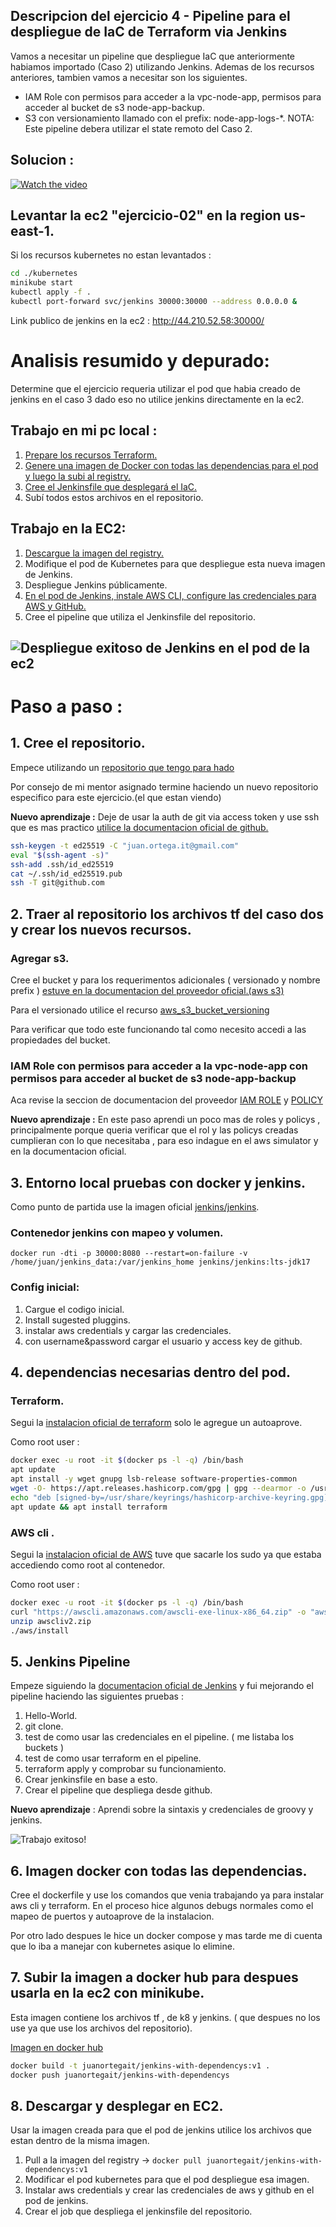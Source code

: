 ## Descripcion del ejercicio 4 - Pipeline para el despliegue de IaC de Terraform via Jenkins  
Vamos a necesitar un pipeline que despliegue IaC que anteriormente habiamos importado (Caso 2) utilizando Jenkins. Ademas de los recursos anteriores, tambien vamos a necesitar son los siguientes.  
- IAM Role con permisos para acceder a la vpc-node-app, permisos para acceder al bucket de s3 node-app-backup.
- S3 con versionamiento llamado con el prefix: node-app-logs-*.
NOTA: Este pipeline debera utilizar el state remoto del Caso 2.

## Solucion : 

[![Watch the video](https://cdn.loom.com/sessions/thumbnails/c6d096241c734a60867ed775765e542a-59e25a5451e9f26a-full-play.gif)](https://www.loom.com/share/c6d096241c734a60867ed775765e542a?sid=0f5c9dc4-8e5b-46e5-87ae-dff192e2d81b)

## Levantar la ec2 "ejercicio-02" en la region us-east-1.

Si los recursos kubernetes no estan levantados :  

```bash
cd ./kubernetes
minikube start
kubectl apply -f .
kubectl port-forward svc/jenkins 30000:30000 --address 0.0.0.0 &
```

Link publico de jenkins en la ec2 : <http://44.210.52.58:30000/>

# Analisis resumido y depurado: 

Determine que el ejercicio requeria utilizar el pod que habia creado de jenkins en el caso 3 dado eso no utilice jenkins directamente en la ec2.

## Trabajo en mi pc local : 

1. [Prepare los recursos Terraform.](#2-traer-al-repositorio-los-archivos-tf-del-caso-dos-y-crear-los-nuevos-recursos)
2. [Genere una imagen de Docker con todas las dependencias para el pod y luego la subi al registry.](#6-imagen-docker-con-todas-las-dependencias)
3. [Cree el Jenkinsfile que desplegará el IaC.](#5-jenkins-pipeline)
4. Subí todos estos archivos en el repositorio.

## Trabajo en la EC2:

1. [Descargue la imagen del registry.](#8-descargar-y-desplegar-en-ec2)
2. Modifique el pod de Kubernetes para que despliegue esta nueva imagen de Jenkins.
3. Despliegue Jenkins públicamente.
4. [En el pod de Jenkins, instale AWS CLI, configure las credenciales para AWS y GitHub.](#4-dependencias-necesarias-dentro-del-pod)
5. Cree el pipeline que utiliza el Jenkinsfile del repositorio.


## ![Despliegue exitoso de Jenkins en el pod de la ec2](./img/deploy-iac-in-aws-sucesfully.PNG)


# Paso a paso :

## 1. Cree el repositorio.

Empece utilizando un [repositorio que tengo para hado](https://github.com/Full-Juan-Ortega/devops-practices/tree/main/integrador/04-ejercicio)

Por consejo de mi mentor asignado termine haciendo un nuevo repositorio especifico para este ejercicio.(el que estan viendo)

**Nuevo aprendizaje :** Deje de usar la auth de git via access token y use ssh que es mas practico [utilice la documentacion oficial de github.](https://docs.github.com/es/enterprise-cloud@latest/authentication/connecting-to-github-with-ssh/generating-a-new-ssh-key-and-adding-it-to-the-ssh-agent)

```bash
ssh-keygen -t ed25519 -C "juan.ortega.it@gmail.com"  
eval "$(ssh-agent -s)"  
ssh-add .ssh/id_ed25519  
cat ~/.ssh/id_ed25519.pub  
ssh -T git@github.com 
```

## 2. Traer al repositorio los archivos tf del caso dos y crear los nuevos recursos.  


### Agregar s3.

Cree el bucket y para los requerimentos adicionales ( versionado y nombre prefix ) [estuve en la documentacion del proveedor oficial.(aws s3)](<https://registry.terraform.io/providers/hashicorp/aws/latest/docs/resources/s3_bucket>)

Para el versionado utilice el recurso [aws_s3_bucket_versioning](https://registry.terraform.io/providers/hashicorp/aws/latest/docs/resources/s3_bucket_versioning) 
  
Para verificar que todo este funcionando tal como necesito accedi a las propiedades del bucket.

### IAM Role con permisos para acceder a la vpc-node-app con permisos para acceder al bucket de s3 node-app-backup

Aca revise la seccion de documentacion del proveedor 
[IAM ROLE](https://registry.terraform.io/providers/hashicorp/aws/latest/docs/resources/iam_role) y 
[POLICY](https://registry.terraform.io/providers/hashicorp/aws/latest/docs/resources/iam_policy)



**Nuevo aprendizaje :** En este paso aprendi un poco mas de roles y policys , principalmente porque queria verificar que el rol y las policys creadas cumplieran con lo que necesitaba , para eso indague en el aws simulator y en la documentacion oficial.


## 3. Entorno local pruebas con docker y jenkins.

Como punto de partida use la imagen oficial [jenkins/jenkins](https://hub.docker.com/r/jenkins/jenkins).

### Contenedor jenkins con mapeo y volumen.  
`
docker run -dti -p 30000:8080 --restart=on-failure -v /home/juan/jenkins_data:/var/jenkins_home jenkins/jenkins:lts-jdk17  
`
### Config inicial:  

1) Cargue el codigo inicial.
2) Install sugested pluggins.
3) instalar aws credentials y cargar las credenciales.
4) con username&password cargar el usuario y access key de github.

## 4. dependencias necesarias dentro del pod.

### Terraform.

Segui la [instalacion oficial de terraform](https://developer.hashicorp.com/terraform/install?product_intent=terraform#linux) solo le agregue un autoaprove.  

Como root user :  
```bash 
docker exec -u root -it $(docker ps -l -q) /bin/bash    
apt update  
apt install -y wget gnupg lsb-release software-properties-common  
wget -O- https://apt.releases.hashicorp.com/gpg | gpg --dearmor -o /usr/share/keyrings/hashicorp-archive-keyring.gpg --yes
echo "deb [signed-by=/usr/share/keyrings/hashicorp-archive-keyring.gpg] https://apt.releases.hashicorp.com $(lsb_release -cs)   main" | tee /etc/apt/sources.list.d/hashicorp.list  
apt update && apt install terraform  
```

### AWS cli .

Segui la [instalacion oficial de AWS](https://docs.aws.amazon.com/cli/latest/userguide/getting-started-install.html) tuve que sacarle los sudo ya que estaba accediendo como root al contenedor.

Como root user :  
```bash 
docker exec -u root -it $(docker ps -l -q) /bin/bash  
curl "https://awscli.amazonaws.com/awscli-exe-linux-x86_64.zip" -o "awscliv2.zip"  
unzip awscliv2.zip  
./aws/install  
```

## 5. Jenkins Pipeline

Empeze siguiendo la [documentacion oficial de Jenkins](https://www.jenkins.io/doc/book/pipeline/getting-started/) y fui mejorando el pipeline haciendo las siguientes pruebas :  

1) Hello-World.
2) git clone.
3) test de como usar las credenciales en el pipeline. ( me listaba los buckets )
4) test de como usar terraform en el pipeline.
5) terraform apply y comprobar su funcionamiento.
6) Crear jenkinsfile en base a esto.
7) Crear el pipeline que despliega desde github.

**Nuevo aprendizaje** : Aprendi sobre la sintaxis y credenciales de groovy y jenkins.

![Trabajo exitoso!](./img/job-in-ec2.PNG)

## 6. Imagen docker con todas las dependencias.

Cree el dockerfile y use los comandos que venia trabajando ya para instalar aws cli y terraform. En el proceso hice algunos debugs normales como el mapeo de puertos y autoaprove de la instalacion.  

Por otro lado despues le hice un docker compose y mas tarde me di cuenta que lo iba a manejar con kubernetes asique lo elimine.

## 7. Subir la imagen a docker hub para despues usarla en la ec2 con minikube.

  
Esta imagen contiene los archivos tf , de k8 y jenkins. ( que despues no los use ya que use los archivos del repositorio).  

[Imagen en docker hub](https://hub.docker.com/layers/juanortegait/jenkins-with-dependencys/v1/images/sha256-74b30f1951907ca5368ffd996dacda65dcbbd13f222a9e1291eb59932dec0cbe?context=explore)  

```bash
docker build -t juanortegait/jenkins-with-dependencys:v1 .
docker push juanortegait/jenkins-with-dependencys
```
  
## 8. Descargar y desplegar en EC2.

Usar la imagen creada para que el pod de jenkins utilice los archivos que estan dentro de la misma imagen.

1) Pull a la imagen del registry -> `docker pull juanortegait/jenkins-with-dependencys:v1`
2) Modificar el pod kubernetes para que el pod despliegue esa imagen.  
3) Instalar aws credentials y crear las credenciales de aws y github en el pod de jenkins.
4) Crear el job que despliega el jenkinsfile del repositorio.



